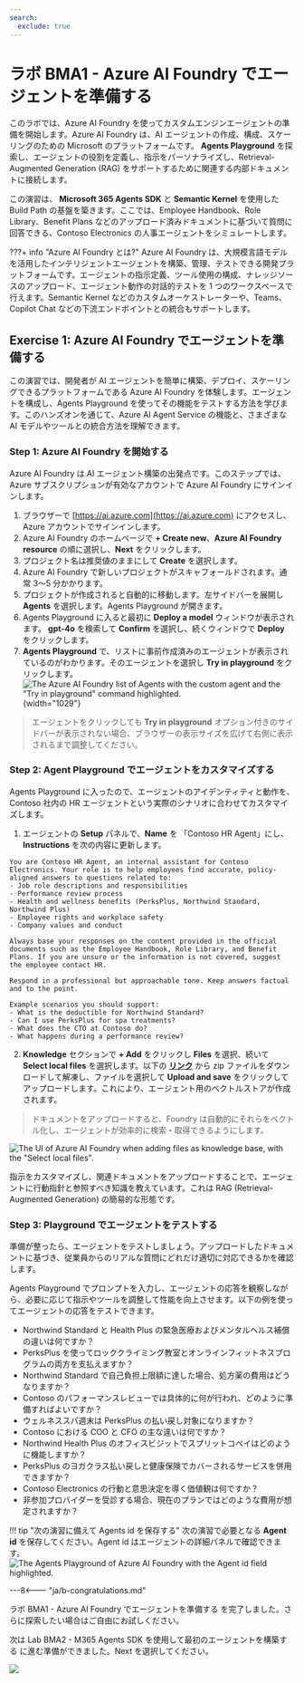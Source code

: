 ```yaml
---
search:
  exclude: true
---
```

# ラボ BMA1 - Azure AI Foundry でエージェントを準備する

このラボでは、Azure AI Foundry を使ってカスタムエンジンエージェントの準備を開始します。Azure AI Foundry は、AI エージェントの作成、構成、スケーリングのための Microsoft のプラットフォームです。 **Agents Playground** を探索し、エージェントの役割を定義し、指示をパーソナライズし、Retrieval-Augmented Generation (RAG) をサポートするために関連する内部ドキュメントに接続します。

この演習は、 **Microsoft 365 Agents SDK** と **Semantic Kernel** を使用した Build Path の基盤を築きます。ここでは、Employee Handbook、Role Library、Benefit Plans などのアップロード済みドキュメントに基づいて質問に回答できる、Contoso Electronics の人事エージェントをシミュレートします。

???+ info "Azure AI Foundry とは?"
    Azure AI Foundry は、大規模言語モデルを活用したインテリジェントエージェントを構築、管理、テストできる開発プラットフォームです。エージェントの指示定義、ツール使用の構成、ナレッジソースのアップロード、エージェント動作の対話的テストを 1 つのワークスペースで行えます。Semantic Kernel などのカスタムオーケストレーターや、Teams、Copilot Chat などの下流エンドポイントとの統合もサポートします。

## Exercise 1: Azure AI Foundry でエージェントを準備する

この演習では、開発者が AI エージェントを簡単に構築、デプロイ、スケーリングできるプラットフォームである Azure AI Foundry を体験します。エージェントを構成し、Agents Playground を使ってその機能をテストする方法を学びます。このハンズオンを通じて、Azure AI Agent Service の機能と、さまざまな AI モデルやツールとの統合方法を理解できます。

### Step 1: Azure AI Foundry を開始する

Azure AI Foundry は AI エージェント構築の出発点です。このステップでは、Azure サブスクリプションが有効なアカウントで Azure AI Foundry にサインインします。

1. ブラウザーで [https://ai.azure.com](https://ai.azure.com) にアクセスし、Azure アカウントでサインインします。  
1. Azure AI Foundry のホームページで **+ Create new**、**Azure AI Foundry resource** の順に選択し、**Next** をクリックします。  
1. プロジェクト名は推奨値のままにして **Create** を選択します。  
1. Azure AI Foundry で新しいプロジェクトがスキャフォールドされます。通常 3～5 分かかります。  
1. プロジェクトが作成されると自動的に移動します。左サイドバーを展開し **Agents** を選択します。Agents Playground が開きます。  
1. Agents Playground に入ると最初に **Deploy a model** ウィンドウが表示されます。 **gpt-4o** を検索して **Confirm** を選択し、続くウィンドウで **Deploy** をクリックします。  
1. **Agents Playground** で、リストに事前作成済みのエージェントが表示されているのがわかります。そのエージェントを選択し **Try in playground** をクリックします。  
    ![The Azure AI Foundry list of Agents with the custom agent and the "Try in playground" command highlighted.](https://github.com/user-attachments/assets/dd481101-c15d-4aed-af62-aeb7d3c8e5ed){width="1029"}

> エージェントをクリックしても **Try in playground** オプション付きのサイドバーが表示されない場合、ブラウザーの表示サイズを広げて右側に表示されるまで調整してください。

<cc-end-step lab="bma1" exercise="1" step="1" />

### Step 2: Agent Playground でエージェントをカスタマイズする

Agents Playground に入ったので、エージェントのアイデンティティと動作を、Contoso 社内の HR エージェントという実際のシナリオに合わせてカスタマイズします。

1. エージェントの **Setup** パネルで、**Name** を 「Contoso HR Agent」にし、**Instructions** を次の内容に更新します。  

```
You are Contoso HR Agent, an internal assistant for Contoso Electronics. Your role is to help employees find accurate, policy-aligned answers to questions related to:
- Job role descriptions and responsibilities
- Performance review process
- Health and wellness benefits (PerksPlus, Northwind Standard, Northwind Plus)
- Employee rights and workplace safety
- Company values and conduct

Always base your responses on the content provided in the official documents such as the Employee Handbook, Role Library, and Benefit Plans. If you are unsure or the information is not covered, suggest the employee contact HR.

Respond in a professional but approachable tone. Keep answers factual and to the point.

Example scenarios you should support:
- What is the deductible for Northwind Standard?
- Can I use PerksPlus for spa treatments?
- What does the CTO at Contoso do?
- What happens during a performance review?
```

2. **Knowledge** セクションで **+ Add** をクリックし **Files** を選択、続いて **Select local files** を選択します。以下の **[リンク](https://download-directory.github.io/?url=https://github.com/microsoft/copilot-camp/tree/main/src/agents-sdk/docs/)** から zip ファイルをダウンロードして解凍し、ファイルを選択して **Upload and save** をクリックしてアップロードします。これにより、エージェント用のベクトルストアが作成されます。

> ドキュメントをアップロードすると、Foundry は自動的にそれらをベクトル化し、エージェントが効率的に検索・取得できるようにします。

![The UI of Azure AI Foundry when adding files as knowledge base, with the "Select local files".](https://github.com/user-attachments/assets/64bb7392-15f6-458c-9e74-d8ab100ca8fd)

指示をカスタマイズし、関連ドキュメントをアップロードすることで、エージェントに行動指針と参照すべき知識を教えています。これは RAG (Retrieval-Augmented Generation) の簡易的な形態です。

<cc-end-step lab="bma1" exercise="1" step="2" />

### Step 3: Playground でエージェントをテストする

準備が整ったら、エージェントをテストしましょう。アップロードしたドキュメントに基づき、従業員からのリアルな質問にどれだけ適切に対応できるかを確認します。

Agents Playground でプロンプトを入力し、エージェントの応答を観察しながら、必要に応じて指示やツールを調整して性能を向上させます。以下の例を使ってエージェントの応答をテストできます。

- Northwind Standard と Health Plus の緊急医療およびメンタルヘルス補償の違いは何ですか？
- PerksPlus を使ってロッククライミング教室とオンラインフィットネスプログラムの両方を支払えますか？
- Northwind Standard で自己負担上限額に達した場合、処方薬の費用はどうなりますか？
- Contoso のパフォーマンスレビューでは具体的に何が行われ、どのように準備すればよいですか？
- ウェルネススパ週末は PerksPlus の払い戻し対象になりますか？
- Contoso における COO と CFO の主な違いは何ですか？
- Northwind Health Plus のオフィスビジットでスプリットコペイはどのように機能しますか？
- PerksPlus のヨガクラス払い戻しと健康保険でカバーされるサービスを併用できますか？
- Contoso Electronics の行動と意思決定を導く価値観は何ですか？
- 非参加プロバイダーを受診する場合、現在のプランではどのような費用が想定されますか？

!!! tip "次の演習に備えて Agents id を保存する"
    次の演習で必要となる **Agent id** を保存してください。Agent id はエージェントの詳細パネルで確認できます。  
    ![The Agents Playground of Azure AI Foundry with the Agent id field highlighted.](https://github.com/user-attachments/assets/13421287-d476-41c4-88df-bed1bff2f2f8)

<cc-end-step lab="bma1" exercise="1" step="3" />

---8<--- "ja/b-congratulations.md"

ラボ BMA1 - Azure AI Foundry でエージェントを準備する を完了しました。さらに探索したい場合はご自由にお試しください。

次は Lab BMA2 - M365 Agents SDK を使用して最初のエージェントを構築する に進む準備ができました。Next を選択してください。

<cc-next url="../02-agent-with-agents-sdk" />

<img src="https://m365-visitor-stats.azurewebsites.net/copilot-camp/custom-engine/agents-sdk/01-agent-in-foundry--ja" />